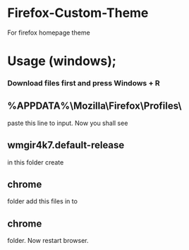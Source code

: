 # Firefox-Custom-Theme
For firefox homepage theme
<h1>Usage (windows);</h1>
<h3>Download files first and press Windows + R <h2>%APPDATA%\Mozilla\Firefox\Profiles\</h2> paste this line to input. Now you shall see <h2>wmgir4k7.default-release</h2> in this folder create <h2>chrome</h2> folder add this files in to <h2>chrome</h2> folder. Now restart browser. </h3>
